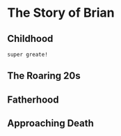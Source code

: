 # The Story of Brian

## Childhood
	super greate!

## The Roaring 20s


## Fatherhood


## Approaching Death


